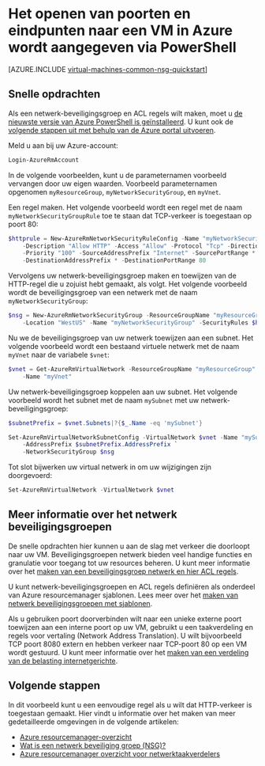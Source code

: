 <properties
   pageTitle="Open poorten voor een VM via PowerShell | Microsoft Azure"
   description="Leer hoe u een poort openen / maken van een eindpunt voor uw Windows-VM gebruik van de modus voor implementatie van Azure resource manager en Azure PowerShell"
   services="virtual-machines-windows"
   documentationCenter=""
   authors="iainfoulds"
   manager="timlt"
   editor=""/>

<tags
   ms.service="virtual-machines-windows"
   ms.devlang="na"
   ms.topic="article"
   ms.tgt_pltfrm="vm-windows"
   ms.workload="infrastructure-services"
   ms.date="10/27/2016"
   ms.author="iainfou"/>

# <a name="opening-ports-and-endpoints-to-a-vm-in-azure-using-powershell"></a>Het openen van poorten en eindpunten naar een VM in Azure wordt aangegeven via PowerShell
[AZURE.INCLUDE [virtual-machines-common-nsg-quickstart](../../includes/virtual-machines-common-nsg-quickstart.md)]

## <a name="quick-commands"></a>Snelle opdrachten
Als een netwerk-beveiligingsgroep en ACL regels wilt maken, moet u [de nieuwste versie van Azure PowerShell is geïnstalleerd](../powershell-install-configure.md). U kunt ook de [volgende stappen uit met behulp van de Azure portal uitvoeren](virtual-machines-windows-nsg-quickstart-portal.md).

Meld u aan bij uw Azure-account:

```powershell
Login-AzureRmAccount
```

In de volgende voorbeelden, kunt u de parameternamen voorbeeld vervangen door uw eigen waarden. Voorbeeld parameternamen opgenomen `myResourceGroup`, `myNetworkSecurityGroup`, en `myVnet`.

Een regel maken. Het volgende voorbeeld wordt een regel met de naam `myNetworkSecurityGroupRule` toe te staan dat TCP-verkeer is toegestaan op poort 80:

```powershell
$httprule = New-AzureRmNetworkSecurityRuleConfig -Name "myNetworkSecurityGroupRule" `
    -Description "Allow HTTP" -Access "Allow" -Protocol "Tcp" -Direction "Inbound" `
    -Priority "100" -SourceAddressPrefix "Internet" -SourcePortRange * `
    -DestinationAddressPrefix * -DestinationPortRange 80
```

Vervolgens uw netwerk-beveiligingsgroep maken en toewijzen van de HTTP-regel die u zojuist hebt gemaakt, als volgt. Het volgende voorbeeld wordt de beveiligingsgroep van een netwerk met de naam `myNetworkSecurityGroup`:

```powershell
$nsg = New-AzureRmNetworkSecurityGroup -ResourceGroupName "myResourceGroup" `
    -Location "WestUS" -Name "myNetworkSecurityGroup" -SecurityRules $httprule
```

Nu we de beveiligingsgroep van uw netwerk toewijzen aan een subnet. Het volgende voorbeeld wordt een bestaand virtuele netwerk met de naam `myVnet` naar de variabele `$vnet`:

```powershell
$vnet = Get-AzureRmVirtualNetwork -ResourceGroupName "myResourceGroup" `
    -Name "myVnet"
```

Uw netwerk-beveiligingsgroep koppelen aan uw subnet. Het volgende voorbeeld wordt het subnet met de naam `mySubnet` met uw netwerk-beveiligingsgroep:

```powershell
$subnetPrefix = $vnet.Subnets|?{$_.Name -eq 'mySubnet'}

Set-AzureRmVirtualNetworkSubnetConfig -VirtualNetwork $vnet -Name "mySubnet" `
    -AddressPrefix $subnetPrefix.AddressPrefix `
    -NetworkSecurityGroup $nsg
```

Tot slot bijwerken uw virtual netwerk in om uw wijzigingen zijn doorgevoerd:

```powershell
Set-AzureRmVirtualNetwork -VirtualNetwork $vnet
```


## <a name="more-information-on-network-security-groups"></a>Meer informatie over het netwerk beveiligingsgroepen
De snelle opdrachten hier kunnen u aan de slag met verkeer die doorloopt naar uw VM. Beveiligingsgroepen netwerk bieden veel handige functies en granulatie voor toegang tot uw resources beheren. U kunt meer informatie over het [maken van een beveiligingsgroep netwerk en hier ACL regels](../virtual-network/virtual-networks-create-nsg-arm-ps.md).

U kunt netwerk-beveiligingsgroepen en ACL regels definiëren als onderdeel van Azure resourcemanager sjablonen. Lees meer over het [maken van netwerk beveiligingsgroepen met sjablonen](../virtual-network/virtual-networks-create-nsg-arm-template.md).

Als u gebruiken poort doorverbinden wilt naar een unieke externe poort toewijzen aan een interne poort op uw VM, gebruikt u een taakverdeling en regels voor vertaling (Network Address Translation). U wilt bijvoorbeeld TCP poort 8080 extern en hebben verkeer naar TCP-poort 80 op een VM wordt gestuurd. U kunt meer informatie over het [maken van een verdeling van de belasting internetgerichte](../load-balancer/load-balancer-get-started-internet-arm-ps.md).

## <a name="next-steps"></a>Volgende stappen
In dit voorbeeld kunt u een eenvoudige regel als u wilt dat HTTP-verkeer is toegestaan gemaakt. Hier vindt u informatie over het maken van meer gedetailleerde omgevingen in de volgende artikelen:

- [Azure resourcemanager-overzicht](../azure-resource-manager/resource-group-overview.md)
- [Wat is een netwerk beveiliging groep (NSG)?](../virtual-network/virtual-networks-nsg.md)
- [Azure resourcemanager overzicht voor netwerktaakverdelers](../load-balancer/load-balancer-arm.md)